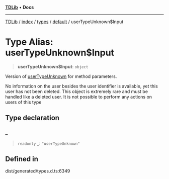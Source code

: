[**TDLib**](../../../../../../README.md) • **Docs**

***

[TDLib](../../../../../../modules.md) / [index](../../../../../README.md) / [types](../../../README.md) / [default](../README.md) / userTypeUnknown$Input

# Type Alias: userTypeUnknown$Input

> **userTypeUnknown$Input**: `object`

Version of [userTypeUnknown](userTypeUnknown.md) for method parameters.

No information on the user besides the user identifier is available, yet this user has not been deleted. This object is extremely rare and must be handled like a deleted user. It is not possible to perform any actions on users of this type

## Type declaration

### \_

> `readonly` **\_**: `"userTypeUnknown"`

## Defined in

dist/generated/types.d.ts:6349
